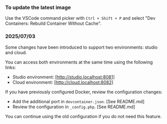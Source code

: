 
### To update the latest image

Use the VSCode command picker with `Ctrl + Shift + P` and select "Dev Containers: Rebuild Container Without Cache".

### 2025/07/03
Some changes have been introduced to support two environments: studio and cloud.

You can access both environments at the same time using the following links:
- Studio environment: [http://studio.localhost:8081]
- Cloud environment: [http://cloud.localhost:8082]

If you have previously configured Docker, review the configuration changes:
- Add the additional port in `devcontainer.json`. [See README.md]
- Review the configuration in `_config.php`. [See README.md]

You can continue using the old configuration if you do not need this feature.
